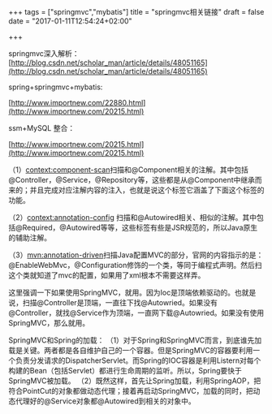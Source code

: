 +++
tags = ["springmvc","mybatis"]
title = "springmvc相关链接"
draft = false
date = "2017-01-11T12:54:24+02:00"

+++



springmvc深入解析：
[http://blog.csdn.net/scholar_man/article/details/48051165](http://blog.csdn.net/scholar_man/article/details/48051165)


spring+springmvc+mybatis:

[http://www.importnew.com/22880.html](http://www.importnew.com/20215.html)


ssm+MySQL 整合：

[http://www.importnew.com/20215.html](http://www.importnew.com/20215.html)


（1）<context:component-scan>扫描和@Component相关的注解。其中包括@Controller，@Service，@Repository等，这些都是从@Component中继承而来的；并且完成对应注解内容的注入，也就是说这个标签它涵盖了下面这个标签的功能。 
 
（2）<context:annotation-config> 扫描和@Autowired相关、相似的注解。其中包括@Required，@Autowired等等，这些标签有些是JSR规范的，所以Java原生的辅助注解。  

（3）<mvn:annotation-driven>扫描Java配置MVC的部分，官网的内容指示的是：@EnableWebMvc，@Configuration修饰的一个类，等同于编程式声明。然后扫这个类就知道了mvc的配置，如果用了xml根本不需要这样弄。   

这里强调一下如果使用SpringMVC，就用。因为Ioc是顶端依赖驱动的。也就是说，扫描@Controller是顶端，一直往下找@Autowried。如果没有@Controller，就找@Service作为顶端，一直网下载@Autowried。如果没有使用SpringMVC，那么就用。



SpringMVC和Spring的加载：
（1）对于Spring和SpringMVC而言，到底谁先加载是关键。两者都是各自维护自己的一个容器。但是SpringMVC的容器要利用一个负责分发请求的DispatcherServlet。而Spring的IOC容器是利用Listern对每个构建的Bean（包括Servlet）都进行生命周期的监听。所以，Spring要快于SpringMVC被加载。
（2）既然这样，首先让Spring加载，利用SpringAOP，把符合PointCut的对象都做动态代理；接着再启动SpringMVC，加载的同时，把动态代理好的@Service对象都@Autowired到相关的对象中。


